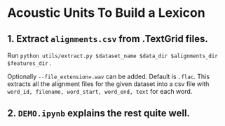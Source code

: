 # Acoustic Units To Build a Lexicon

## 1. Extract `alignments.csv` from .TextGrid files.

Run ``python utils/extract.py $dataset_name $data_dir $alignments_dir $features_dir`` .


Optionally ``--file_extension=.wav`` can be added. Default is `.flac`. 
This extracts all the alignment files for the given dataset into a csv file with `word_id, filename, word_start, word_end, text` for each word.

## 2. `DEMO.ipynb` explains the rest quite well.